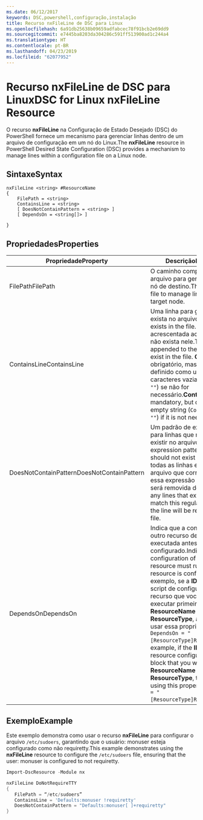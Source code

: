 ```yaml
---
ms.date: 06/12/2017
keywords: DSC,powershell,configuração,instalação
title: Recurso nxFileLine de DSC para Linux
ms.openlocfilehash: 6a91db25638b09659adfabcec78f91bcb2e69dd9
ms.sourcegitcommit: e7445ba8203da304286c591ff513900ad1c244a4
ms.translationtype: HT
ms.contentlocale: pt-BR
ms.lasthandoff: 04/23/2019
ms.locfileid: "62077952"
---
```

# <a name="dsc-for-linux-nxfileline-resource"></a><span data-ttu-id="05e4f-103">Recurso nxFileLine de DSC para Linux</span><span class="sxs-lookup"><span data-stu-id="05e4f-103">DSC for Linux nxFileLine Resource</span></span>

<span data-ttu-id="05e4f-104">O recurso **nxFileLine** na Configuração de Estado Desejado (DSC) do PowerShell fornece um mecanismo para gerenciar linhas dentro de um arquivo de configuração em um nó do Linux.</span><span class="sxs-lookup"><span data-stu-id="05e4f-104">The **nxFileLine** resource in PowerShell Desired State Configuration (DSC) provides a mechanism to manage lines within a configuration file on a Linux node.</span></span>

## <a name="syntax"></a><span data-ttu-id="05e4f-105">Sintaxe</span><span class="sxs-lookup"><span data-stu-id="05e4f-105">Syntax</span></span>

```
nxFileLine <string> #ResourceName
{
    FilePath = <string>
    ContainsLine = <string>
    [ DoesNotContainPattern = <string> ]
    [ DependsOn = <string[]> ]

}
```

## <a name="properties"></a><span data-ttu-id="05e4f-106">Propriedades</span><span class="sxs-lookup"><span data-stu-id="05e4f-106">Properties</span></span>

|  <span data-ttu-id="05e4f-107">Propriedade</span><span class="sxs-lookup"><span data-stu-id="05e4f-107">Property</span></span> |  <span data-ttu-id="05e4f-108">Descrição</span><span class="sxs-lookup"><span data-stu-id="05e4f-108">Description</span></span> |
|---|---|
| <span data-ttu-id="05e4f-109">FilePath</span><span class="sxs-lookup"><span data-stu-id="05e4f-109">FilePath</span></span>| <span data-ttu-id="05e4f-110">O caminho completo até o arquivo para gerenciar linhas no nó de destino.</span><span class="sxs-lookup"><span data-stu-id="05e4f-110">The full path to the file to manage lines in on the target node.</span></span>|
| <span data-ttu-id="05e4f-111">ContainsLine</span><span class="sxs-lookup"><span data-stu-id="05e4f-111">ContainsLine</span></span>| <span data-ttu-id="05e4f-112">Uma linha para garantir que exista no arquivo.</span><span class="sxs-lookup"><span data-stu-id="05e4f-112">A line to ensure exists in the file.</span></span> <span data-ttu-id="05e4f-113">Essa linha será acrescentada ao arquivo caso não exista nele.</span><span class="sxs-lookup"><span data-stu-id="05e4f-113">This line will be appended to the file if it does not exist in the file.</span></span> <span data-ttu-id="05e4f-114">**ContainsLine** é obrigatório, mas poderá ser definido como uma cadeia de caracteres vazia (`ContainsLine = ""`) se não for necessário.</span><span class="sxs-lookup"><span data-stu-id="05e4f-114">**ContainsLine** is mandatory, but can be set to an empty string (`ContainsLine = ""`) if it is not needed.</span></span>|
| <span data-ttu-id="05e4f-115">DoesNotContainPattern</span><span class="sxs-lookup"><span data-stu-id="05e4f-115">DoesNotContainPattern</span></span>| <span data-ttu-id="05e4f-116">Um padrão de expressão regular para linhas que não devem existir no arquivo.</span><span class="sxs-lookup"><span data-stu-id="05e4f-116">A regular expression pattern for lines that should not exist in the file.</span></span> <span data-ttu-id="05e4f-117">Para todas as linhas existentes no arquivo que correspondem a essa expressão regular, a linha será removida do arquivo.</span><span class="sxs-lookup"><span data-stu-id="05e4f-117">For any lines that exist in the file that match this regular expression, the line will be removed from the file.</span></span>|
| <span data-ttu-id="05e4f-118">DependsOn</span><span class="sxs-lookup"><span data-stu-id="05e4f-118">DependsOn</span></span> | <span data-ttu-id="05e4f-119">Indica que a configuração de outro recurso deve ser executada antes de ele ser configurado.</span><span class="sxs-lookup"><span data-stu-id="05e4f-119">Indicates that the configuration of another resource must run before this resource is configured.</span></span> <span data-ttu-id="05e4f-120">Por exemplo, se a **ID** do bloco de script de configuração do recurso que você deseja executar primeiro for **ResourceName** e seu tipo for **ResourceType**, a sintaxe para usar essa propriedade será `DependsOn = "[ResourceType]ResourceName"`.</span><span class="sxs-lookup"><span data-stu-id="05e4f-120">For example, if the **ID** of the resource configuration script block that you want to run first is **ResourceName** and its type is **ResourceType**, the syntax for using this property is `DependsOn = "[ResourceType]ResourceName"`.</span></span>|

## <a name="example"></a><span data-ttu-id="05e4f-121">Exemplo</span><span class="sxs-lookup"><span data-stu-id="05e4f-121">Example</span></span>

<span data-ttu-id="05e4f-122">Este exemplo demonstra como usar o recurso **nxFileLine** para configurar o arquivo `/etc/sudoers`, garantindo que o usuário: monuser esteja configurado como não requiretty.</span><span class="sxs-lookup"><span data-stu-id="05e4f-122">This example demonstrates using the **nxFileLine** resource to configure the `/etc/sudoers` file, ensuring that the user: monuser is configured to not requiretty.</span></span>

```powershell
Import-DscResource -Module nx

nxFileLine DoNotRequireTTY
{
   FilePath = “/etc/sudoers”
   ContainsLine = 'Defaults:monuser !requiretty'
   DoesNotContainPattern = "Defaults:monuser[ ]+requiretty"
}
```